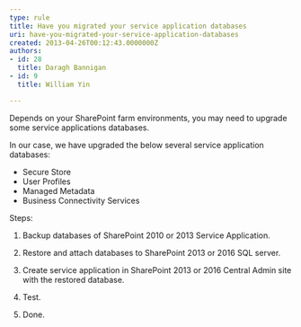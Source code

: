 ```yaml
---
type: rule
title: Have you migrated your service application databases
uri: have-you-migrated-your-service-application-databases
created: 2013-04-26T00:12:43.0000000Z
authors:
- id: 28
  title: Daragh Bannigan
- id: 9
  title: William Yin

---
```


Depends on your SharePoint farm environments, you may need to upgrade some service applications databases.

 
In our case, we have upgraded the below several service application databases:

- Secure Store
- User Profiles
- Managed Metadata
- Business Connectivity Services


Steps:

1. Backup databases of SharePoint 2010 or 2013 Service Application.

2. Restore and attach databases to SharePoint 2013 or 2016 SQL server.

3. Create service application in SharePoint 2013 or 2016 Central Admin site with the restored database.

4. Test.

5. Done.
